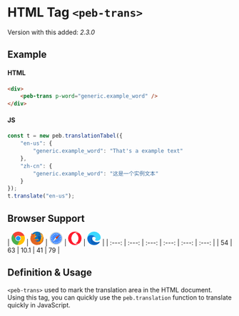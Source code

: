 # HTML Tag `<peb-trans>`
Version with this added: *2.3.0*
## Example
#### HTML
```html
<div>
    <peb-trans p-word="generic.example_word" />
</div>
```
#### JS
```javascript
const t = new peb.translationTabel({
    "en-us": {
        "generic.example_word": "That's a example text"
    },
    "zh-cn": {
        "generic.example_word": "这是一个实例文本"
    }
});
t.translate("en-us");
```
## Browser Support
| <img src="https://raw.githubusercontent.com/TechPot-Studio/svg-gallery/master/chrome.svg" width="30" /> | <img src="https://raw.githubusercontent.com/TechPot-Studio/svg-gallery/master/firefox.svg" width="30" /> | <img src="https://raw.githubusercontent.com/TechPot-Studio/svg-gallery/master/safari.svg" width="30" /> | <img src="https://raw.githubusercontent.com/TechPot-Studio/svg-gallery/master/opera.svg" width="30" /> | <img src="https://raw.githubusercontent.com/TechPot-Studio/svg-gallery/master/edge.svg" width="30" /> |
| :---: | :---: | :---: | :---: | :---: | :---: |
| 54 | 63 | 10.1 | 41 | 79 |
## Definition & Usage
`<peb-trans>` used to mark the translation area in the HTML document.  
Using this tag, you can quickly use the `peb.translation` function to translate quickly in JavaScript.  
